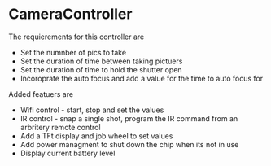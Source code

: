 # CameraController

The requierements for this controller are
* Set the numnber of pics to take
* Set the duration of time between taking pictuers
* Set the duration of time to hold the shutter open
* Incoroprate the auto focus and add a value for the time to auto focus for

Added featuers are
* Wifi control - start, stop and set the values
* IR control - snap a single shot, program the IR command from an arbritery remote control
* Add a TFt display and job wheel to set values
* Add power managment to shut down the chip when its not in use
* Display current battery level
